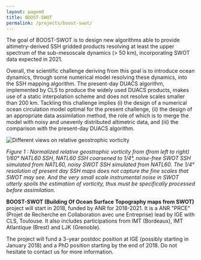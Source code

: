 ```yaml
---
layout: pagemd
title: BOOST-SWOT
permalink: /projects/boost-swot/
---
```


The goal of BOOST-SWOT is to design new algorithms able to provide altimetry-derived SSH gridded products resolving at least the upper spectrum of the sub-mesoscale dynamics (> 50 km), incorporating SWOT data expected in 2021.

Overall, the scientific challenge deriving from this goal is to introduce ocean dynamics, through some numerical model resolving these dynamics, into the SSH mapping algorithm. The present-day DUACS algorithm, implemented by CLS to produce the widely used DUACS products, makes use of a static interpolation scheme and does not resolve scales smaller than 200 km. Tackling this challenge implies (i) the design of a numerical ocean circulation model optimal for the present challenge, (ii) the design of an appropriate data assimilation method, the role of which is to merge the model with noisy and unevenly distributed altimetric data, and (iii) the comparison with the present-day DUACS algorithm.


<img class="img-responsive img-centered" src="https://meom-group.github.io/assets/img/projects/boost-swot-img.png" alt="Different views on relative geostrophic vorticity"/>

*Figure 1 : Normalized relative geostrophic vorticity from (from left to right) 1/60° NATL60 SSH, NATL60 SSH coarsened to 1/4°, noise-free SWOT SSH simulated from NATL60, noisy SWOT SSH simulated from NATL60. The 1/4° resolution of present day SSH maps does not capture the fine scales that SWOT may see. And the very small scale instrumental noise in SWOT utterly spoils the estimation of vorticity, thus must be specifically processed before assimilation.*

**BOOST-SWOT (Building Of Ocean Surface Topography maps from SWOT)** project will start in 2018, funded by ANR for 2018-2021. It is a ANR "PRCE" (Projet de Recherche en Collaboration avec une Entreprise) lead by IGE with CLS, Toulouse. It also includes participations from IMT (Bordeaux), IMT Atlantique (Brest) and LJK (Grenoble). 

The project will fund a 3-year postdoc position at IGE (possibly starting in January 2018) and a PhD position starting by the end of 2018. Do not hesitate to contact us for more information. 



